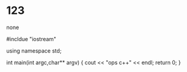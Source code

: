 # 123
none

#incldue "iostream"

using namespace std;

int main(int argc,char** argv)
{
  cout << "ops c++" << endl;
  return 0;
}

